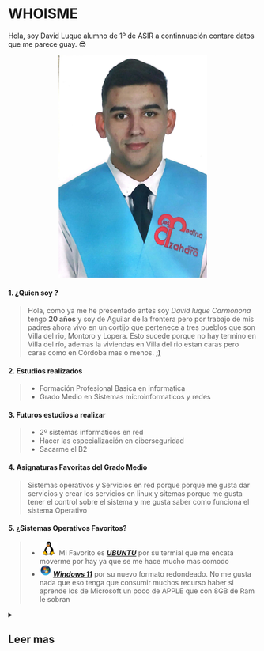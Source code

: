 # WHOISME

<p> Hola, soy David Luque alumno de 1º de ASIR a continnuación contare datos que me parece guay. 😎</p>

<div align="center";  >
 <img src="https://github.com/DavidLuque04/David_luque/blob/main/Imagen%20de%20WhatsApp%202024-07-15%20a%20las%2018.59.45_993aaaa1.jpg" width="300";  />
</div>

#### 1. ¿Quien soy ?

> Hola, como ya me he presentado antes soy _David luque Carmonona_ tengo **20 años** y soy de Aguilar de la frontera pero por trabajo de mis padres ahora vivo en un cortijo que pertenece a tres  pueblos que son Villa del rio, Montoro y Lopera. Esto sucede porque no hay termino en Villa del río, ademas la viviendas en Villa del rio estan caras pero caras como en Córdoba mas o menos. [:)][ubi]
#### 2. Estudios realizados 

>  * Formación Profesional Basica en informatica
>  * Grado Medio en Sistemas microinformaticos y redes


#### 3. Futuros estudios a realizar 
>  * 2º sistemas informaticos en red
>  * Hacer las especialización en ciberseguridad 
>  * Sacarme el B2 

#### 4. Asignaturas Favoritas del Grado Medio 
 
> Sistemas operativos y Servicios en red porque porque me gusta dar servicios y crear los servicios en linux y sitemas porque me gusta tener el control sobre el sistema y me gusta saber como funciona el sistema Operativo 

#### 5. ¿Sistemas Operativos Favoritos?
>  * ![Logo][LogoL] Mi Favorito es [ _**UBUNTU**_](https://ubuntu.com/) por su termial que me encata moverme por hay ya que se me hace mucho mas comodo
>  *  ![Logo][LogoW] [_**Windows 11**_](https://www.microsoft.com/es-es/windows/windows-11?r=1) por su nuevo formato redondeado. No me gusta nada que eso tenga que consumir muchos recurso haber si aprende los de Microsoft un poco de APPLE que con 8GB de Ram le sobran 



[LogoW]: https://github.com/DavidLuque04/David_luque/blob/main/Logo%20Windows.png 

[LogoL]:https://github.com/DavidLuque04/David_luque/blob/main/png-clipart-linux-linux.png

[ubi]: https://maps.app.goo.gl/E5jg8rxDvD3g5sAn6


<details> 

<summary>

## Leer mas

</summary>

_**Cantantes Favoritos**_:

| ![Rosalia] | ![Judeline] | ![Bad Bunny] |
|---------|----------|-----------------|
| ![Quevedo] | ![Travis scott] | ![Danny Ocean] |

[Rosalia]: https://forbes.es/wp-content/uploads/2022/07/GettyImages-1409771436-1.jpg

[Judeline]:https://salaelsol.com/wp-content/uploads/2022/03/foto-promo.jpeg

[Bad Bunny]:https://lh3.googleusercontent.com/XE2cp2mnVX1H1k8yX80VrnkYDJ4f53m2q9gflVkjdCeaOC75oAih0EEO5X4Xw_OGf1lRSg6rg1CfmA=w544-h544-p-l90-rj

[Quevedo]: https://i.scdn.co/image/ab677762000056b8be62ba0b84d248a277d0c8b7

[Travis scott]: https://encrypted-tbn0.gstatic.com/images?q=tbn:ANd9GcTZre_vrWWUlf2_mrGRc-GesuBP1JYo06TJwQ&s


**Youtuber Favoritos**_:

| Ibai Llanos | Vegetta777 | Tecnonautas |
|---------|----------------|------------|
| Nate gentile | WillyRex | MoureDev   |


</details>



